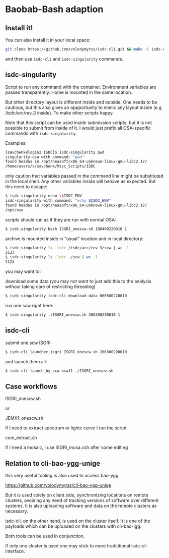 # Baobab-Bash adaption

## Install it!

You can also install it in your local space:

```bash
git clone https://github.com/volodymyrss/isdc-cli.git && make -C isdc-cli install
```

and then use `isdc-cli` and `isdc-singularity` commands.

## isdc-singularity

Script to run any command with the container.
Environment variables are passed transparently.
Home is mounted in the same location.

But other directory layout is different inside and outside. One needs to be cautious, but this also gives an oppportunity to mimic any layout inside (e.g. /isdc/arc/rev_3 inside). To make other scripts happy.

Note that this script can be used inside submission scripts, but it is not possible to submit from inside of it.
I would just prefix all OSA-specific commands with `isdc-singularity`.

Examples:

```bash
[savchenk@login2 ISDC]$ isdc-singularity pwd
singularity-osa with command: "pwd"
found headas in /opt/heasoft/x86_64-unknown-linux-gnu-libc2.17/
/home/users/s/savchenk/Misc_Scripts/ISDC
```

only caution that variables passed in the command line might be substituted in the local shell. Any other variables inside will behave as expected.
But this need to escape:

```bash
$ isdc-singularity echo \$ISDC_ENV
isdc-singularity with command: "echo $ISDC_ENV"
found headas in /opt/heasoft/x86_64-unknown-linux-gnu-libc2.17/
/opt/osa
```

scripts should run as if they are run with normal OSA:

```bash
$ isdc-singularity bash ISGRI_onescw.sh 190400220010 1
```

archive is mounted inside in "usual" location and in local directory:

```bash
$ isdc-singularity ls -lotr /isdc/arc/rev_3/scw | wc -l
2123
$ isdc-singularity ls -lotr ./scw | wc -l
2123
```

you may want to:
	
download some data (you may not want to just add this to the analysis without taking care of restricting threading)

```bash
$ isdc-singularity isdc-cli download-data 066500220010
```
run one scw right here:

```bash
$ isdc-singularity ./ISGRI_onescw.sh 206300290010 1
```
## isdc-cli

submit one scw ISGRI:

```bash
$ isdc-cli launcher_isgri ISGRI_onescw.sh 206300290010
```

and launch them all:

```bash
$ isdc-cli launch_by_scw osa11 ./ISGRI_onescw.sh
```

## Case workflows

ISGRI_onescw.sh

or

JEMX1_onescw.sh

If I need to extract spectrum or lightc curve I run the script

com_extract.sh

If I need a mosaic, I use ISGRI_mosa.csh after some editing


## Relation to cli-bao-ygg-unige

this very useful tooling is also used to access bao-ygg.

https://github.com/volodymyrss/cli-bao-ygg-unige

But it is used solely on client side, synchronizing locations on remote clusters, avoiding any need of tracking versions of software over different systems. It is also uploading software and data on the remote clusters as necessary.

isdc-cli, on the other hand, is used on the cluster itself. It is one of the payloads which can be uploaded on the clusters with cli-bao-igg.

Both tools can be used in conjunction.

If only one cluster is used one may stick to more tradititional isdc-cli interface.
